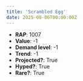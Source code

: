 ```yaml
---
title: 'Scrambled Egg'
date: 2025-08-06T00:00:00Z
---
```

- **RAP**: 1007
- **Value**: -1
- **Demand level**: -1
- **Trend**: -1
- **Projected?**: True
- **Hyped?**: True
- **Rare?**: True
